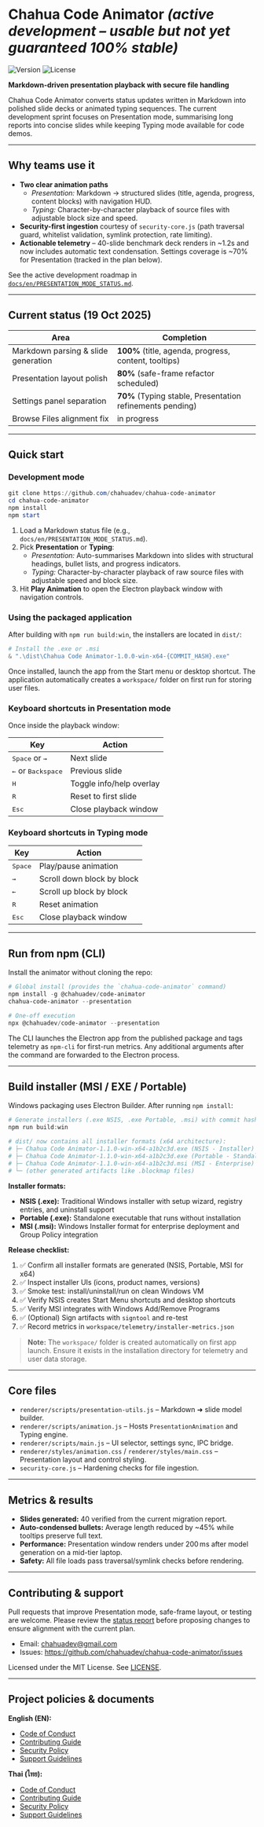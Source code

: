 # Chahua Code Animator *(active development – usable but not yet guaranteed 100% stable)*

![Version](https://img.shields.io/badge/version-1.0.0-blue.svg)
![License](https://img.shields.io/badge/license-MIT-green.svg)

**Markdown-driven presentation playback with secure file handling**

Chahua Code Animator converts status updates written in Markdown into polished slide decks or animated typing sequences. The current development sprint focuses on Presentation mode, summarising long reports into concise slides while keeping Typing mode available for code demos.

---

## Why teams use it

- **Two clear animation paths**
  - *Presentation:* Markdown → structured slides (title, agenda, progress, content blocks) with navigation HUD.
  - *Typing:* Character-by-character playback of source files with adjustable block size and speed.
- **Security-first ingestion** courtesy of `security-core.js` (path traversal guard, whitelist validation, symlink protection, rate limiting).
- **Actionable telemetry** – 40-slide benchmark deck renders in ~1.2s and now includes automatic text condensation. Settings coverage is ~70% for Presentation (tracked in the plan below).

See the active development roadmap in [`docs/en/PRESENTATION_MODE_STATUS.md`](docs/en/PRESENTATION_MODE_STATUS.md).

---

## Current status (19 Oct 2025)

| Area | Completion |
| --- | --- |
| Markdown parsing & slide generation | **100%** (title, agenda, progress, content, tooltips) |
| Presentation layout polish | **80%** (safe-frame refactor scheduled) |
| Settings panel separation | **70%** (Typing stable, Presentation refinements pending) |
| Browse Files alignment fix | in progress |

---

## Quick start

### Development mode

```powershell
git clone https://github.com/chahuadev/chahua-code-animator
cd chahua-code-animator
npm install
npm start
```

1. Load a Markdown status file (e.g., `docs/en/PRESENTATION_MODE_STATUS.md`).
2. Pick **Presentation** or **Typing**:
   - *Presentation:* Auto-summarises Markdown into slides with structural headings, bullet lists, and progress indicators.
   - *Typing:* Character-by-character playback of raw source files with adjustable speed and block size.
3. Hit **Play Animation** to open the Electron playback window with navigation controls.

### Using the packaged application

After building with `npm run build:win`, the installers are located in `dist/`:

```powershell
# Install the .exe or .msi
& ".\dist\Chahua Code Animator-1.0.0-win-x64-{COMMIT_HASH}.exe"
```

Once installed, launch the app from the Start menu or desktop shortcut. The application automatically creates a `workspace/` folder on first run for storing user files.

### Keyboard shortcuts in Presentation mode

Once inside the playback window:

| Key | Action |
| --- | --- |
| <kbd>Space</kbd> or <kbd>→</kbd> | Next slide |
| <kbd>←</kbd> or <kbd>Backspace</kbd> | Previous slide |
| <kbd>H</kbd> | Toggle info/help overlay |
| <kbd>R</kbd> | Reset to first slide |
| <kbd>Esc</kbd> | Close playback window |

### Keyboard shortcuts in Typing mode

| Key | Action |
| --- | --- |
| <kbd>Space</kbd> | Play/pause animation |
| <kbd>→</kbd> | Scroll down block by block |
| <kbd>←</kbd> | Scroll up block by block |
| <kbd>R</kbd> | Reset animation |
| <kbd>Esc</kbd> | Close playback window |

---

## Run from npm (CLI)

Install the animator without cloning the repo:

```powershell
# Global install (provides the `chahua-code-animator` command)
npm install -g @chahuadev/code-animator
chahua-code-animator --presentation

# One-off execution
npx @chahuadev/code-animator --presentation
```

The CLI launches the Electron app from the published package and tags telemetry as `npm-cli` for first-run metrics. Any additional arguments after the command are forwarded to the Electron process.

---

## Build installer (MSI / EXE / Portable)

Windows packaging uses Electron Builder. After running `npm install`:

```powershell
# Generate installers (.exe NSIS, .exe Portable, .msi) with commit hash
npm run build:win

# dist/ now contains all installer formats (x64 architecture):
# ├─ Chahua Code Animator-1.1.0-win-x64-a1b2c3d.exe (NSIS - Installer)
# ├─ Chahua Code Animator-1.1.0-win-x64-a1b2c3d.exe (Portable - Standalone)
# ├─ Chahua Code Animator-1.1.0-win-x64-a1b2c3d.msi (MSI - Enterprise)
# └─ (other generated artifacts like .blockmap files)
```

**Installer formats:**
- **NSIS (.exe):** Traditional Windows installer with setup wizard, registry entries, and uninstall support
- **Portable (.exe):** Standalone executable that runs without installation
- **MSI (.msi):** Windows Installer format for enterprise deployment and Group Policy integration

**Release checklist:**

1. ✅ Confirm all installer formats are generated (NSIS, Portable, MSI for x64)
2. ✅ Inspect installer UIs (icons, product names, versions)
3. ✅ Smoke test: install/uninstall/run on clean Windows VM
4. ✅ Verify NSIS creates Start Menu shortcuts and desktop shortcuts
5. ✅ Verify MSI integrates with Windows Add/Remove Programs
6. ✅ (Optional) Sign artifacts with `signtool` and re-test
7. ✅ Record metrics in `workspace/telemetry/installer-metrics.json`

> **Note:** The `workspace/` folder is created automatically on first app launch. Ensure it exists in the installation directory for telemetry and user data storage.

---

## Core files

- `renderer/scripts/presentation-utils.js` – Markdown ➜ slide model builder.
- `renderer/scripts/animation.js` – Hosts `PresentationAnimation` and Typing engine.
- `renderer/scripts/main.js` – UI selector, settings sync, IPC bridge.
- `renderer/styles/animation.css` / `renderer/styles/main.css` – Presentation layout and control styling.
- `security-core.js` – Hardening checks for file ingestion.

---

## Metrics & results

- **Slides generated:** 40 verified from the current migration report.
- **Auto-condensed bullets:** Average length reduced by ~45% while tooltips preserve full text.
- **Performance:** Presentation window renders under 200 ms after model generation on a mid-tier laptop.
- **Safety:** All file loads pass traversal/symlink checks before rendering.

---

## Contributing & support

Pull requests that improve Presentation mode, safe-frame layout, or testing are welcome. Please review the [status report](docs/en/PRESENTATION_MODE_STATUS.md) before proposing changes to ensure alignment with the current plan.

- Email: chahuadev@gmail.com
- Issues: https://github.com/chahuadev/chahua-code-animator/issues

Licensed under the MIT License. See [LICENSE](LICENSE).

---

## Project policies & documents

**English (EN):**
- [Code of Conduct](docs/en/CODE_OF_CONDUCT.md)
- [Contributing Guide](docs/en/CONTRIBUTING.md)
- [Security Policy](docs/en/SECURITY_POLICY.md)
- [Support Guidelines](docs/en/SUPPORT.md)

**Thai (ไทย):**
- [Code of Conduct](docs/th/CODE_OF_CONDUCT.md)
- [Contributing Guide](docs/th/CONTRIBUTING.md)
- [Security Policy](docs/th/SECURITY_POLICY.md)
- [Support Guidelines](docs/th/SUPPORT.md)